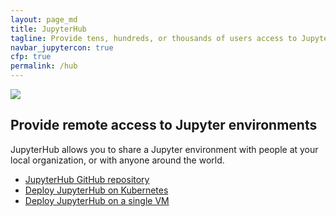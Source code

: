 ```yaml
---
layout: page_md
title: JupyterHub
tagline: Provide tens, hundreds, or thousands of users access to Jupyter environments
navbar_jupytercon: true
cfp: true
permalink: /hub
---
```


![](assets/hublogo.svg)

## Provide remote access to Jupyter environments

JupyterHub allows you to share a Jupyter environment with people at your local
organization, or with anyone around the world.

* [JupyterHub GitHub repository](https://github.com/jupyterhub/jupyterhub)
* [Deploy JupyterHub on Kubernetes](https://z2jh.jupyter.org)
* [Deploy JupyterHub on a single VM](https://tljh.jupyter.org)
